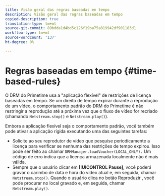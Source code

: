 ```yaml
---
title: Visão geral das regras baseadas em tempo
description: Visão geral das regras baseadas em tempo
copied-description: true
translation-type: tm+mt
source-git-commit: 89bdda1d4bd5c126f19ba75a819942df901183d1
workflow-type: tm+mt
source-wordcount: '137'
ht-degree: 0%

---
```



# Regras baseadas em tempo {#time-based-rules}

O DRM do Primetime usa a &quot;aplicação flexível&quot; de restrições de licença baseadas em tempo. Se um direito de tempo expirar durante a reprodução de um vídeo, o comportamento padrão do DRM do Primetime é não restringir a reprodução até a próxima vez que o fluxo de vídeo for recriado (chamando `Netstream.stop()` e `Netstream.play()`).

Embora a aplicação flexível seja o comportamento padrão, você também pode ativar a aplicação rígida executando uma das seguintes tarefas:

* Solicite ao seu reprodutor de vídeo que pesquise periodicamente a licença para verificar se nenhuma das restrições de tempo expirou. Isso pode ser feito ao chamar `DRMManager.loadVoucher(LOCAL_ONLY).` Um código de erro indica que a licença armazenada localmente não é mais válida.
* Sempre que o usuário clicar em **[!UICONTROL Pause]**, você poderá gravar o carimbo de data e hora do vídeo atual e, em seguida, chamar `Netstream.stop()`. Quando o usuário clica no botão Reproduzir , você pode procurar no local gravado e, em seguida, chamar `Netstream.play()`.